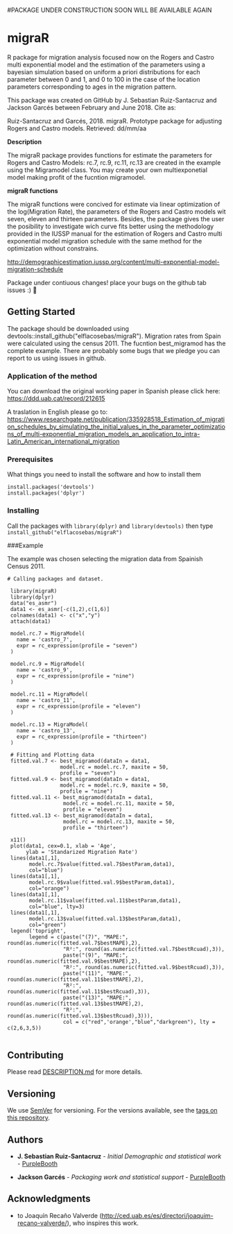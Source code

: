 
#PACKAGE UNDER CONSTRUCTION SOON WILL BE AVAILABLE AGAIN

# migraR
R package for migration analysis focused now on the Rogers and Castro multi exponential model and the estimation of the parameters using a bayesian simulation based on uniform a priori distributions for each parameter between 0 and 1, and 0 to 100 in the case of the location parameters corresponding to ages in the migration pattern. 

This package was created on GitHub by J. Sebastian Ruiz-Santacruz and Jackson Garcés between February and June 2018.
Cite as: 

Ruiz-Santacruz and Garcés, 2018. migraR. Prototype package for adjusting Rogers and Castro models. Retrieved: dd/mm/aa

**Description**

The migraR package provides functions for estimate the parameters for Rogers and Castro Models: 
rc.7, rc.9, rc.11, rc.13 are created in the example using the Migramodel class. You may create your own multiexponetial model making 
profit of the fucntion migramodel.

**migraR functions**

The migraR functions were concived for estimate via linear optimization of the log(Migration Rate), the parameters of the Rogers and Castro models wit seven, eleven and thirteen parameters. Besides, the package gives the user the posibility to investigate wich curve fits better using the methodology provided in the IUSSP manual for the estimation of Rogers and Castro multi exponential model migration schedule with the same method for the optimization without constrains. 

http://demographicestimation.iussp.org/content/multi-exponential-model-migration-schedule

Package under contiuous changes! place your bugs on the github tab issues :) :rocket:

## Getting Started

The package should be downloaded using devtools::install_github("elflacosebas/migraR"). Migration rates from Spain were calculated using the census 2011. The fucntion best_migramod has the complete example. There are probably some bugs that we pledge you can report to us using issues in github. 

### Application of the method 

You can download the original working paper in Spanish please click here: 
https://ddd.uab.cat/record/212615

A traslation in English please go to: 
https://www.researchgate.net/publication/335928518_Estimation_of_migration_schedules_by_simulating_the_initial_values_in_the_parameter_optimizations_of_multi-exponential_migration_models_an_application_to_intra-Latin_American_international_migration


### Prerequisites

What things you need to install the software and how to install them

```
install.packages('devtools')
install.packages('dplyr')
```

### Installing

Call the packages with `library(dplyr)` and `library(devtools)` then type `install_github("elflacosebas/migraR")` 

###Example

The example was chosen selecting the migration data from Spainish Census 2011. 

```
# Calling packages and dataset.

 library(migraR)
 library(dplyr)
 data("es_asmr")
 data1 <- es_asmr[-c(1,2),c(1,6)]
 colnames(data1) <- c("x","y")
 attach(data1)

 model.rc.7 = MigraModel(
   name = 'castro_7',
   expr = rc_expression(profile = "seven")
 )

 model.rc.9 = MigraModel(
   name = 'castro_9',
   expr = rc_expression(profile = "nine")
 )

 model.rc.11 = MigraModel(
   name = 'castro_11',
   expr = rc_expression(profile = "eleven")
 )

 model.rc.13 = MigraModel(
   name = 'castro_13',
   expr = rc_expression(profile = "thirteen")
 )

 # Fitting and Plotting data
 fitted.val.7 <- best_migramod(dataIn = data1,
                 model.rc = model.rc.7, maxite = 50,
                 profile = "seven")
 fitted.val.9 <- best_migramod(dataIn = data1,
                 model.rc = model.rc.9, maxite = 50,
                 profile = "nine")
 fitted.val.11 <- best_migramod(dataIn = data1,
                  model.rc = model.rc.11, maxite = 50,
                  profile = "eleven")
 fitted.val.13 <- best_migramod(dataIn = data1,
                  model.rc = model.rc.13, maxite = 50,
                  profile = "thirteen")

 x11()
 plot(data1, cex=0.1, xlab = 'Age',
      ylab = 'Standarized Migration Rate')
 lines(data1[,1],
       model.rc.7$value(fitted.val.7$bestParam,data1),
       col="blue")
 lines(data1[,1],
       model.rc.9$value(fitted.val.9$bestParam,data1),
       col="orange")
 lines(data1[,1],
       model.rc.11$value(fitted.val.11$bestParam,data1),
       col="blue", lty=3)
 lines(data1[,1],
       model.rc.13$value(fitted.val.13$bestParam,data1),
       col="green")
 legend('topright',
       legend = c(paste("(7)", "MAPE:", round(as.numeric(fitted.val.7$bestMAPE),2),
                  "R²:", round(as.numeric(fitted.val.7$bestRcuad),3)),
                  paste("(9)", "MAPE:", round(as.numeric(fitted.val.9$bestMAPE),2),
                  "R²:", round(as.numeric(fitted.val.9$bestRcuad),3)),
                  paste("(11)", "MAPE:", round(as.numeric(fitted.val.11$bestMAPE),2),
                  "R²:", round(as.numeric(fitted.val.11$bestRcuad),3)),
                  paste("(13)", "MAPE:", round(as.numeric(fitted.val.13$bestMAPE),2),
                  "R²:", round(as.numeric(fitted.val.13$bestRcuad),3))),
                  col = c("red",'orange',"blue","darkgreen"), lty = c(2,6,3,5))


```

## Contributing

Please read [DESCRIPTION.md](https://github.com/elflacosebas/migrar) for more details.

## Versioning

We use [SemVer](http://semver.org/) for versioning. For the versions available, see the [tags on this repository](https://github.com/your/project/tags). 

## Authors

* **J. Sebastian Ruiz-Santacruz** - *Initial Demographic and statistical work* - [PurpleBooth](https://github.com/elflacosebas)

* **Jackson Garcés** - *Packaging work and statistical support* - [PurpleBooth](https://github.com/jackowacko)

## Acknowledgments

* to Joaquín Recaño Valverde (http://ced.uab.es/es/directori/joaquim-recano-valverde/), who inspires this work. 
